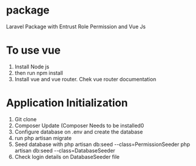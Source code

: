 # package
Laravel Package with Entrust Role Permission and Vue Js

# To use vue
1. Install Node js
2. then run npm install
3. Install vue and vue router. Chek vue router documentation

# Application Initialization
1. Git clone
2. Composer Update (Composer Needs to be installed0
3. Configure database on .env and create the database
4. run php artisan migrate
5. Seed database with
    php artisan db:seed --class=PermissionSeeder
    php artisan db:seed --class=DatabaseSeeder
6. Check login details on DatabaseSeeder file
